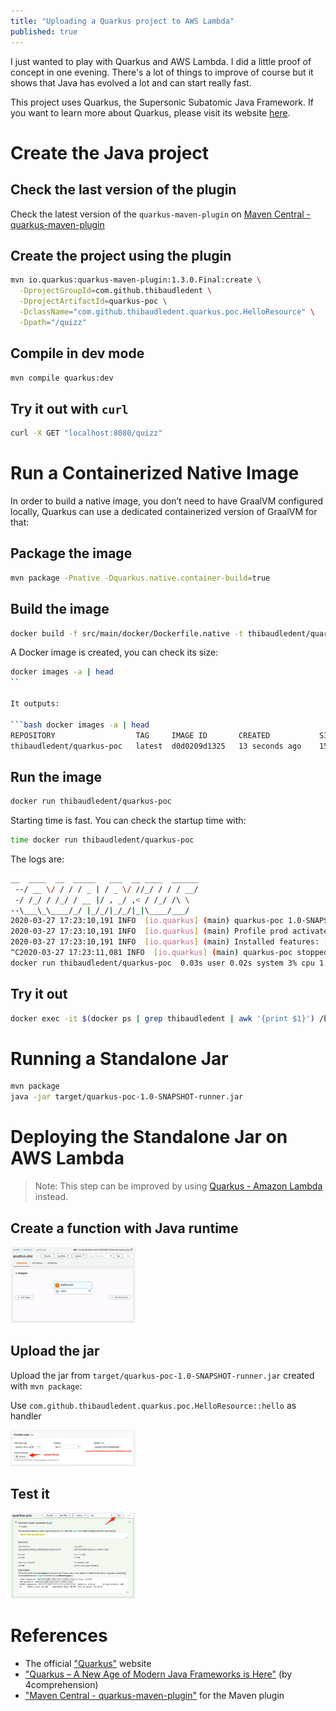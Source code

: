 ```yaml
---
title: "Uploading a Quarkus project to AWS Lambda"
published: true
---
```


I just wanted to play with Quarkus and AWS Lambda. I did a little proof of concept in one evening. There's a lot of things to improve of course but it shows that Java has evolved a lot and can start really fast. 

This project uses Quarkus, the Supersonic Subatomic Java Framework. If you want to learn more about Quarkus, please visit its website [here](https://quarkus.io/).

# Create the Java project

## Check the last version of the plugin

Check the latest version of the `quarkus-maven-plugin` on [Maven Central - quarkus-maven-plugin](https://search.maven.org/artifact/io.quarkus/quarkus-maven-plugin)

## Create the project using the plugin

```bash
mvn io.quarkus:quarkus-maven-plugin:1.3.0.Final:create \
  -DprojectGroupId=com.github.thibaudledent \
  -DprojectArtifactId=quarkus-poc \
  -DclassName="com.github.thibaudledent.quarkus.poc.HelloResource" \
  -Dpath="/quizz"
```

## Compile in dev mode

```bash
mvn compile quarkus:dev
```

## Try it out with `curl`

```bash
curl -X GET "localhost:8080/quizz"
```

# Run a Containerized Native Image

In order to build a  native image, you don’t need to have GraalVM configured locally, Quarkus can use a dedicated containerized version of GraalVM for that:

## Package the image

```bash
mvn package -Pnative -Dquarkus.native.container-build=true
```

## Build the image

```bash
docker build -f src/main/docker/Dockerfile.native -t thibaudledent/quarkus-poc .
````

A Docker image is created, you can check its size:

```bash
docker images -a | head
``

It outputs:

```bash docker images -a | head
REPOSITORY                  TAG     IMAGE ID       CREATED           SIZE
thibaudledent/quarkus-poc   latest  d0d0209d1325   13 seconds ago    155MB
```

## Run the image

```bash
docker run thibaudledent/quarkus-poc
```

Starting time is fast. You can check the startup time with:

```bash
time docker run thibaudledent/quarkus-poc
```

The logs are:

```bash
__  ____  __  _____   ___  __ ____  ______
 --/ __ \/ / / / _ | / _ \/ //_/ / / / __/
 -/ /_/ / /_/ / __ |/ , _/ ,< / /_/ /\ \
--\___\_\____/_/ |_/_/|_/_/|_|\____/___/
2020-03-27 17:23:10,191 INFO  [io.quarkus] (main) quarkus-poc 1.0-SNAPSHOT (powered by Quarkus 1.3.0.Final) started in 0.027s. Listening on: http://0.0.0.0:8080
2020-03-27 17:23:10,191 INFO  [io.quarkus] (main) Profile prod activated.
2020-03-27 17:23:10,191 INFO  [io.quarkus] (main) Installed features: [cdi, resteasy]
^C2020-03-27 17:23:11,081 INFO  [io.quarkus] (main) quarkus-poc stopped in 0.005s
docker run thibaudledent/quarkus-poc  0.03s user 0.02s system 3% cpu 1.669 total
```

## Try it out

```bash
docker exec -it $(docker ps | grep thibaudledent | awk '{print $1}') /bin/bash -c "curl -X GET 'localhost:8080/quizz'"
```

# Running a Standalone Jar

```bash
mvn package
java -jar target/quarkus-poc-1.0-SNAPSHOT-runner.jar
```

# Deploying the Standalone Jar on AWS Lambda

> Note: This step can be improved by using [Quarkus - Amazon Lambda](https://quarkus.io/guides/amazon-lambda) instead.

## Create a function with Java runtime

<img src="https://github.com/thibaudledent/quarkus-poc/raw/master/screenshot_1.png" alt="screenshot_1.png" width="200"/>

## Upload the jar 

Upload the jar from `target/quarkus-poc-1.0-SNAPSHOT-runner.jar` created with `mvn package`:

Use `com.github.thibaudledent.quarkus.poc.HelloResource::hello` as handler

<img src="https://github.com/thibaudledent/quarkus-poc/raw/master/screenshot_2.png" alt="screenshot_2.png" width="200"/>

## Test it

<img src="https://github.com/thibaudledent/quarkus-poc/raw/master/screenshot_3.png" alt="screenshot_3.png" width="200"/>

# References

* The official ["Quarkus"](https://quarkus.io/) website
* ["Quarkus – A New Age of Modern Java Frameworks is Here"](https://4comprehension.com/quarkus-a-new-age-of-modern-java-frameworks-is-here/) (by 4comprehension)
* ["Maven Central - quarkus-maven-plugin"](https://search.maven.org/artifact/io.quarkus/quarkus-maven-plugin) for the Maven plugin
